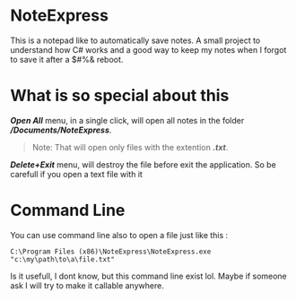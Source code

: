 # NoteExpress
This is a notepad like to automatically save notes. A small project to understand how C# works and a good way to keep my notes when I forgot to save it after a $#%& reboot.

# What is so special about this
***Open All*** menu, in a single click, will open all notes in the folder ***/Documents/NoteExpress***.
> Note: That will open only files with the extention ***.txt***.

***Delete+Exit*** menu, will destroy the file before exit the application. So be carefull if you open a text file with it

# Command Line
You can use command line also to open a file just like this :
```
C:\Program Files (x86)\NoteExpress\NoteExpress.exe "c:\my\path\to\a\file.txt"
```
Is it usefull, I dont know, but this command line exist lol. Maybe if someone ask I will try to make it callable anywhere.
